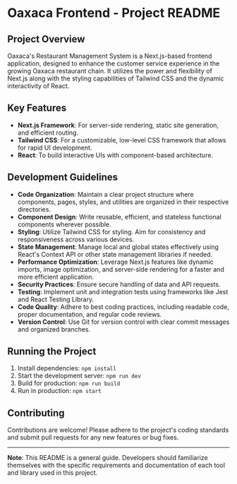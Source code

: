 # Oaxaca Frontend - Project README

## Project Overview

Oaxaca's Restaurant Management System is a Next.js-based frontend application, designed to enhance the customer service experience in the growing Oaxaca restaurant chain. It utilizes the power and flexibility of Next.js along with the styling capabilities of Tailwind CSS and the dynamic interactivity of React.

## Key Features

- **Next.js Framework**: For server-side rendering, static site generation, and efficient routing.
- **Tailwind CSS**: For a customizable, low-level CSS framework that allows for rapid UI development.
- **React**: To build interactive UIs with component-based architecture.

## Development Guidelines

- **Code Organization**: Maintain a clear project structure where components, pages, styles, and utilities are organized in their respective directories.
- **Component Design**: Write reusable, efficient, and stateless functional components wherever possible.
- **Styling**: Utilize Tailwind CSS for styling. Aim for consistency and responsiveness across various devices.
- **State Management**: Manage local and global states effectively using React's Context API or other state management libraries if needed.
- **Performance Optimization**: Leverage Next.js features like dynamic imports, image optimization, and server-side rendering for a faster and more efficient application.
- **Security Practices**: Ensure secure handling of data and API requests.
- **Testing**: Implement unit and integration tests using frameworks like Jest and React Testing Library.
- **Code Quality**: Adhere to best coding practices, including readable code, proper documentation, and regular code reviews.
- **Version Control**: Use Git for version control with clear commit messages and organized branches.

## Running the Project

1. Install dependencies: `npm install`
2. Start the development server: `npm run dev`
3. Build for production: `npm run build`
4. Run in production: `npm start`

## Contributing

Contributions are welcome! Please adhere to the project's coding standards and submit pull requests for any new features or bug fixes.

---

**Note**: This README is a general guide. Developers should familiarize themselves with the specific requirements and documentation of each tool and library used in this project.
